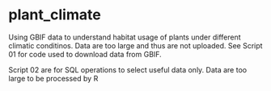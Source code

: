 # plant_climate
Using GBIF data to understand habitat usage of plants under different climatic conditinos. Data are too large and thus are not uploaded. See Script 01 for code used to download data from GBIF.

Script 02 are for SQL operations to select useful data only. Data are too large to be processed by R 
